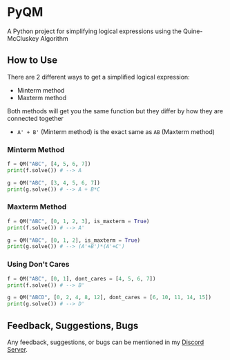 # PyQM
A Python project for simplifying logical expressions using the Quine-McCluskey Algorithm

## How to Use
There are 2 different ways to get a simplified logical expression:
 * Minterm method
 * Maxterm method
 
Both methods will get you the same function but they differ by how they are connected together
 * `A' + B'` (Minterm method) is the exact same as `AB` (Maxterm method)

### Minterm Method

```py
f = QM("ABC", [4, 5, 6, 7])
print(f.solve()) # --> A

g = QM("ABC", [3, 4, 5, 6, 7])
print(g.solve()) # --> A + B*C
```

### Maxterm Method

```py
f = QM("ABC", [0, 1, 2, 3], is_maxterm = True)
print(f.solve()) # --> A'

g = QM("ABC", [0, 1, 2], is_maxterm = True)
print(g.solve()) # --> (A'+B')*(A'+C')
```

### Using Don't Cares

```py
f = QM("ABC", [0, 1], dont_cares = [4, 5, 6, 7])
print(f.solve()) # --> B'

g = QM("ABCD", [0, 2, 4, 8, 12], dont_cares = [6, 10, 11, 14, 15])
print(g.solve()) # --> D'
```

## Feedback, Suggestions, Bugs

Any feedback, suggestions, or bugs can be mentioned in my [Discord Server](https://discord.gg/EpjKcrm).
